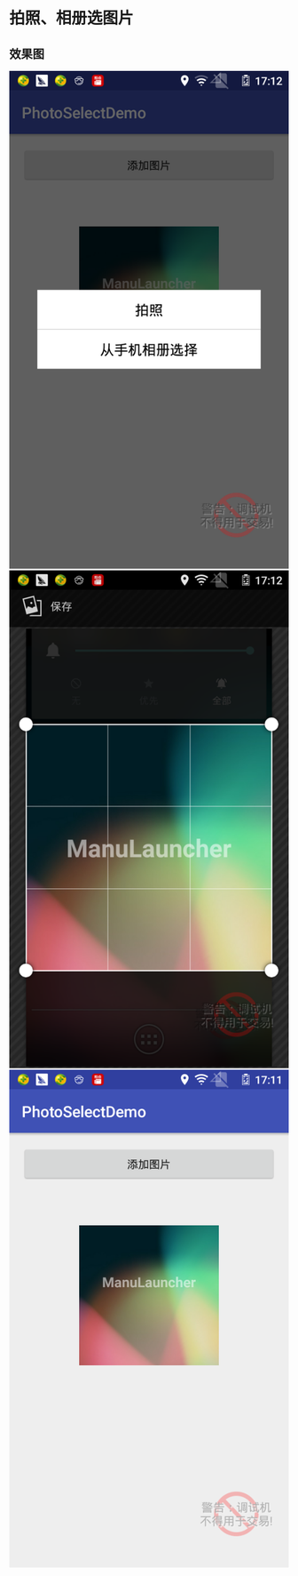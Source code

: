 拍照、相册选图片
====
效果图
---
![](https://github.com/yananhuang0525/PhotoSelectDemo/raw/master/screenshot/click.png)
![](https://github.com/yananhuang0525/PhotoSelectDemo/raw/master/screenshot/shear.png)
![](https://github.com/yananhuang0525/PhotoSelectDemo/raw/master/screenshot/result.png)